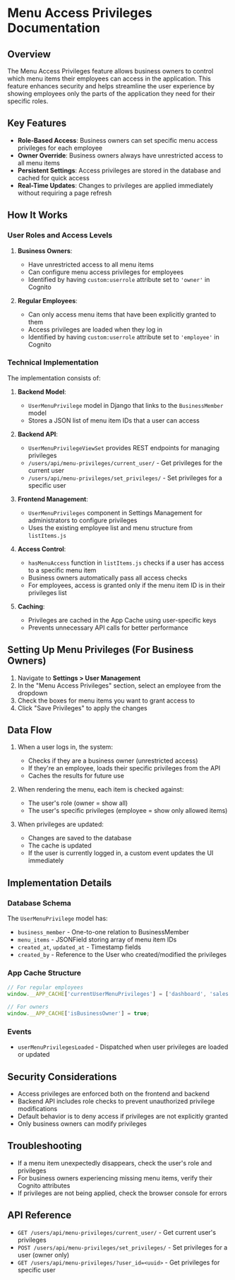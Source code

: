 # Menu Access Privileges Documentation

## Overview

The Menu Access Privileges feature allows business owners to control which menu items their employees can access in the application. This feature enhances security and helps streamline the user experience by showing employees only the parts of the application they need for their specific roles.

## Key Features

- **Role-Based Access**: Business owners can set specific menu access privileges for each employee
- **Owner Override**: Business owners always have unrestricted access to all menu items
- **Persistent Settings**: Access privileges are stored in the database and cached for quick access
- **Real-Time Updates**: Changes to privileges are applied immediately without requiring a page refresh

## How It Works

### User Roles and Access Levels

1. **Business Owners**:
   - Have unrestricted access to all menu items
   - Can configure menu access privileges for employees
   - Identified by having `custom:userrole` attribute set to `'owner'` in Cognito

2. **Regular Employees**:
   - Can only access menu items that have been explicitly granted to them
   - Access privileges are loaded when they log in
   - Identified by having `custom:userrole` attribute set to `'employee'` in Cognito

### Technical Implementation

The implementation consists of:

1. **Backend Model**: 
   - `UserMenuPrivilege` model in Django that links to the `BusinessMember` model
   - Stores a JSON list of menu item IDs that a user can access

2. **Backend API**:
   - `UserMenuPrivilegeViewSet` provides REST endpoints for managing privileges
   - `/users/api/menu-privileges/current_user/` - Get privileges for the current user
   - `/users/api/menu-privileges/set_privileges/` - Set privileges for a specific user

3. **Frontend Management**:
   - `UserMenuPrivileges` component in Settings Management for administrators to configure privileges
   - Uses the existing employee list and menu structure from `listItems.js`

4. **Access Control**:
   - `hasMenuAccess` function in `listItems.js` checks if a user has access to a specific menu item
   - Business owners automatically pass all access checks
   - For employees, access is granted only if the menu item ID is in their privileges list

5. **Caching**:
   - Privileges are cached in the App Cache using user-specific keys
   - Prevents unnecessary API calls for better performance

## Setting Up Menu Privileges (For Business Owners)

1. Navigate to **Settings > User Management**
2. In the "Menu Access Privileges" section, select an employee from the dropdown
3. Check the boxes for menu items you want to grant access to
4. Click "Save Privileges" to apply the changes

## Data Flow

1. When a user logs in, the system:
   - Checks if they are a business owner (unrestricted access)
   - If they're an employee, loads their specific privileges from the API
   - Caches the results for future use

2. When rendering the menu, each item is checked against:
   - The user's role (owner = show all)
   - The user's specific privileges (employee = show only allowed items)

3. When privileges are updated:
   - Changes are saved to the database
   - The cache is updated
   - If the user is currently logged in, a custom event updates the UI immediately

## Implementation Details

### Database Schema

The `UserMenuPrivilege` model has:
- `business_member` - One-to-one relation to BusinessMember
- `menu_items` - JSONField storing array of menu item IDs
- `created_at`, `updated_at` - Timestamp fields
- `created_by` - Reference to the User who created/modified the privileges

### App Cache Structure

```javascript
// For regular employees
window.__APP_CACHE['currentUserMenuPrivileges'] = ['dashboard', 'sales', ...];

// For owners
window.__APP_CACHE['isBusinessOwner'] = true;
```

### Events

- `userMenuPrivilegesLoaded` - Dispatched when user privileges are loaded or updated

## Security Considerations

- Access privileges are enforced both on the frontend and backend
- Backend API includes role checks to prevent unauthorized privilege modifications
- Default behavior is to deny access if privileges are not explicitly granted
- Only business owners can modify privileges

## Troubleshooting

- If a menu item unexpectedly disappears, check the user's role and privileges
- For business owners experiencing missing menu items, verify their Cognito attributes
- If privileges are not being applied, check the browser console for errors

## API Reference

- `GET /users/api/menu-privileges/current_user/` - Get current user's privileges 
- `POST /users/api/menu-privileges/set_privileges/` - Set privileges for a user (owner only)
- `GET /users/api/menu-privileges/?user_id=<uuid>` - Get privileges for specific user 